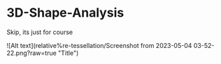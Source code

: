 # 3D-Shape-Analysis
Skip, its just for course


![Alt text](relative%re-tessellation/Screenshot from 2023-05-04 03-52-22.png?raw=true "Title")
